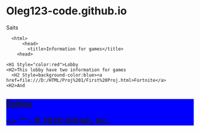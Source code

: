# Oleg123-code.github.io
Saits
  
<!DOCTYPE html>
      <html>
          <head>
            <title>Information for games</title>
        <head>

    <H1 Style="color:red">Lobby
    <H2>This lobby have two information for games
      <H2 Style=background-color:blue><a href=file:///D:/HTML/Proj%201/First%20Proj.html>Fortnite</a>
    <H2>And

  <H2 Style=background-color:blue><a href=file:///D:/HTML/Proj%202/Roblox.html>Roblox</a>

<> "" :
© 2020 GitHub, Inc.
